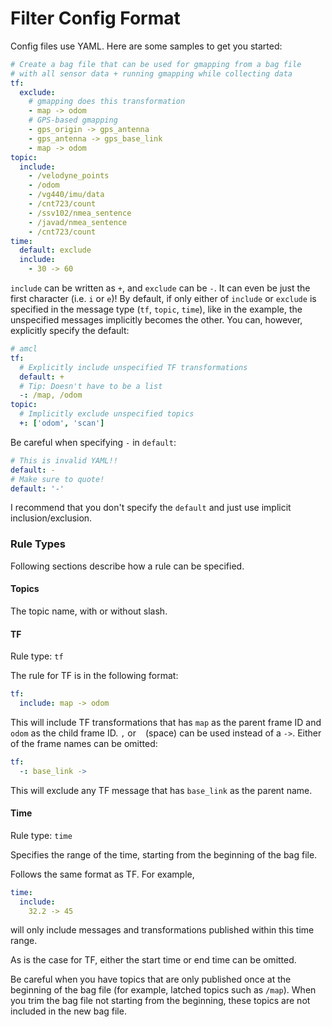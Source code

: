 # Filter Config Format

Config files use YAML. Here are some samples to get you started:

```yaml
# Create a bag file that can be used for gmapping from a bag file
# with all sensor data + running gmapping while collecting data
tf:
  exclude:
    # gmapping does this transformation
    - map -> odom
    # GPS-based gmapping
    - gps_origin -> gps_antenna
    - gps_antenna -> gps_base_link
    - map -> odom
topic:
  include:
    - /velodyne_points
    - /odom
    - /vg440/imu/data
    - /cnt723/count
    - /ssv102/nmea_sentence
    - /javad/nmea_sentence
    - /cnt723/count
time:
  default: exclude
  include:
    - 30 -> 60
```

`include` can be written as `+`, and `exclude` can be `-`. It can even be just
the first character (i.e. `i` or `e`)! By default, if only either of `include` or
`exclude` is specified in the message type (`tf`, `topic`, `time`), like in
the example, the unspecified messages implicitly becomes the other. You can,
however, explicitly specify the default:

```yaml
# amcl
tf:
  # Explicitly include unspecified TF transformations
  default: +
  # Tip: Doesn't have to be a list
  -: /map, /odom
topic:
  # Implicitly exclude unspecified topics
  +: ['odom', 'scan']
```

Be careful when specifying `-` in `default`:

```yaml
# This is invalid YAML!!
default: -
# Make sure to quote!
default: '-'
```

I recommend that you don't specify the `default` and just use implicit
inclusion/exclusion.


### Rule Types

Following sections describe how a rule can be specified.

#### Topics

The topic name, with or without slash.


#### TF

Rule type: `tf`

The rule for TF is in the following format:

```yaml
tf:
  include: map -> odom
```

This will include TF transformations that has `map` as the parent frame ID and
`odom` as the child frame ID. `,` or ` ` (space) can be used instead of a
`->`. Either of the frame names can be omitted:

```yaml
tf:
  -: base_link ->
```

This will exclude any TF message that has `base_link` as the parent name.


#### Time

Rule type: `time`

Specifies the range of the time, starting from the beginning of the bag file.

Follows the same format as TF. For example,

```yaml
time:
  include:
    32.2 -> 45
```

will only include messages and transformations published within this time range.

As is the case for TF, either the start time or end time can be omitted.

Be careful when you have topics that are only published once at the beginning
of the bag file (for example, latched topics such as `/map`). When you trim
the bag file not starting from the beginning, these topics are not included in
the new bag file.
